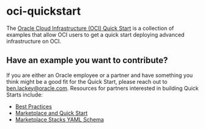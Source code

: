 # oci-quickstart

The [Oracle Cloud Infrastructure (OCI) Quick Start](https://github.com/oracle-quickstart) is a collection of examples that allow OCI users to get a quick start deploying advanced infrastructure on OCI.

## Have an example you want to contribute?
If you are either an Oracle employee or a partner and have something you think might be a good fit for the Quick Start, please reach out to ben.lackey@oracle.com.  Resources for partners interested in building Quick Starts include:
* [Best Practices](partners/Best%20Practices.md)
* [Marketplace and Quick Start](partners/Marketplace%20and%20Quick%20Start.md)
* [Marketplace Stacks YAML Schema](partners/marketplace_stack_schema.md)
